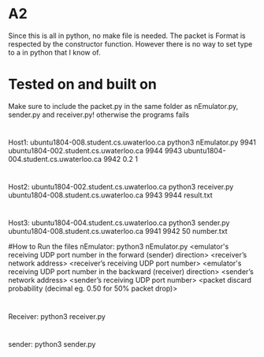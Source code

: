# A2
Since this is all in python, no make file is needed.
The packet is Format is respected by the constructor function. However there is no way to set type to a in python that I know of. 
# Tested on and built on
Make sure to include the packet.py in the same folder as nEmulator.py, sender.py and receiver.py! otherwise the programs fails
# 
Host1: ubuntu1804-008.student.cs.uwaterloo.ca
python3 nEmulator.py 9941 ubuntu1804-002.student.cs.uwaterloo.ca 9944 9943 ubuntu1804-004.student.cs.uwaterloo.ca 9942 0.2 1
# 
Host2: ubuntu1804-002.student.cs.uwaterloo.ca
python3 receiver.py ubuntu1804-008.student.cs.uwaterloo.ca 9943 9944 result.txt
# 
Host3: ubuntu1804-004.student.cs.uwaterloo.ca
python3 sender.py ubuntu1804-008.student.cs.uwaterloo.ca 9941 9942 50 number.txt



#How to Run the files
nEmulator: python3 nEmulator.py <emulator's receiving UDP port number in the forward (sender) direction> <receiver’s network address> <receiver’s receiving UDP port number> <emulator's receiving UDP port number in the backward (receiver) direction> <sender’s network address> <sender’s receiving UDP port number> <packet discard probability (decimal eg. 0.50 for 50% packet drop)> <verbose-mode>
# 
Receiver: python3 receiver.py <hostname for the network emulator> <DP port number used by the link emulator to receive ACKs from the receiver> <UDP port number used by the receiver  to  receive  data  from  the  emulator> <name of the file into which the received data is written>
# 
sender: python3 sender.py <host  address  of  the  network  emulator> <UDP  port  number  used  by  the  emulator  to receive data from the sender> <UDP port number used by the sender to receive ACKs from the emulator> <timeout interval in units of millisecond> <name of the file to be transferred>
